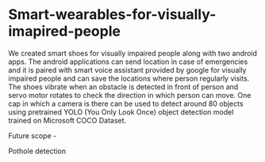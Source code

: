 # Smart-wearables-for-visually-imapired-people

We created smart shoes for visually impaired people along with two android apps.
The android applications can send location in case of emergencies and it is paired with smart voice assistant provided by google for visually impaired people and can save the locations where person regularly visits.
The shoes vibrate when an obstacle is detected in front of person and servo motor rotates to check the direction in which person can move.
One cap in which a camera is there can be used to detect around 80 objects using pretrained YOLO (You Only Look Once) object detection model trained on Microsoft COCO Dataset.

Future scope -

Pothole detection 

